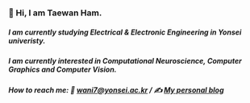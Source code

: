  

<!--
**wani-ham/wani-ham** is a ✨ _special_ ✨ repository because its `README.md` (this file) appears on your GitHub profile.

Here are some ideas to get you started:

- 🔭 I’m currently working on ...
- 🌱 I’m currently learning ...
- 👯 I’m looking to collaborate on ...
- 🤔 I’m looking for help with ...
- 💬 Ask me about ...
- 📫 How to reach me: ...
- 😄 Pronouns: ...
- ⚡ Fun fact: ...
-->

### 👋 Hi, I am Taewan Ham.
##### I am currently studying Electrical & Electronic Engineering in Yonsei univeristy.
##### I am currently interested in Computational Neuroscience, Computer Graphics and Computer Vision.
##### How to reach me: 📧 wani7@yonsei.ac.kr / ✍️ [My personal blog](https://wani7.tistory.com/)

